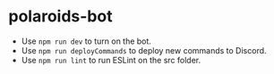 # polaroids-bot

- Use `npm run dev` to turn on the bot.
- Use `npm run deployCommands` to deploy new commands to Discord.
- Use `npm run lint` to run ESLint on the src folder.

